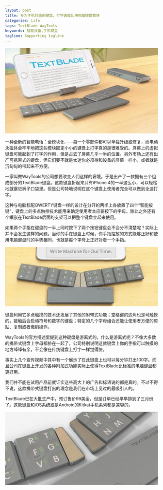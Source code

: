 ```yaml
---
layout: post
title: 专为手机打造的键盘，打字速度比用电脑键盘都快
categories: Life
tags: TextBlade WayTools 
keywords: 智能设备,手机键盘
tagline: Supporting tagline
---
```

<img src="/assets/pictures/Life/TextBlade_1.jpg">

一种全新的智能电话：全模块化——每一个零部件都可以单独升级或修复，而电动永磁体会牢牢地把这些模块固定小小的键盘上打字真的是很难受的。屏幕上的虚拟键盘可能起到了打字的作用，但是占去了屏幕几乎一半的位置。另外市场上还有出产可携带式的键盘，但它们要不就是太迷你必须得和设备的屏幕一样小，或者就是沉甸甸的带起来不方便。

一家叫做WayTools的公司想要改变人们这样的窘境，于是出产了一款拥有三个组成部分的TextBlade键盘。这款键盘折起来只有iPhone 4的一半这么小，可以轻松地就塞进裤子口袋里。但是公司特地说明在这个键盘上使用者完全可以做到全速打字。

这种与电脑标配QWERTY键盘一样的设计在分开的两半上各放置了四个“智能按键”，键盘上的多点触控技术能用来确定使用者本应要按下的字母。除此之外还有个镶嵌在TextBlade后面的支架可以把整个键盘立起来使用。

如果两个手指在键盘的一半上同时按下了两个按钮键盘会不会分不清楚呢？实际上并不会发生这样的问题。当你的手在键盘上时候，你手指摆放的方式能够正好和使用电脑键盘时的手势相同，也就是每个字母上正好对着一个手指。

<img src="/assets/pictures/Life/TextBlade_2.jpg">

键盘利用它多点触摸的技术还发展了其他的附带式功能；空格键的边角也是可触摸的，接触后会启动符号和数字的键盘；特定的几个字母组合还能让使用者方便的剪贴、复制或者撤销操作。

WayTools的官方描述里提到这种键盘是游离式的。什么是游离式呢？不像大多数的携带式键盘上字母都挤在一起了，公司特别说明这款键盘上你的手指可以触摸的地方绰绰有余，不会像在传统键盘上打字一样觉得挤。

事实上几个宣传视频中其中有一个展示了在此键盘上也可以每分钟打出100字。而且公司在键盘上开发的各种附加式功能实际上使得TextBlade比标准的电脑键盘都更好用。

我们并不能在试用产品前就证实这些高大上的广告和标语说的都是真的。不过不得不说，这款携带式键盘打出的理念是我们在市场上见过的最吸引人的。

TextBlade已在大批生产中，预订售价99美金，但是订单已经早早排到了三月份了。这款键盘和iOS系统或是Android的Kitkat手机系列都是兼容的。

<img src="/assets/pictures/Life/TextBlade_3.jpg">
